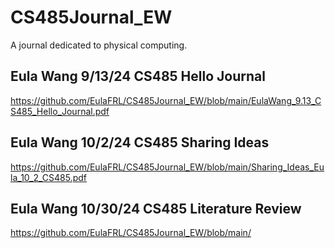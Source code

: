 # CS485Journal_EW
A journal dedicated to physical computing.
## Eula Wang 9/13/24 CS485 Hello Journal
https://github.com/EulaFRL/CS485Journal_EW/blob/main/EulaWang_9.13_CS485_Hello_Journal.pdf
## Eula Wang 10/2/24 CS485 Sharing Ideas
https://github.com/EulaFRL/CS485Journal_EW/blob/main/Sharing_Ideas_Eula_10_2_CS485.pdf
## Eula Wang 10/30/24 CS485 Literature Review
https://github.com/EulaFRL/CS485Journal_EW/blob/main/
